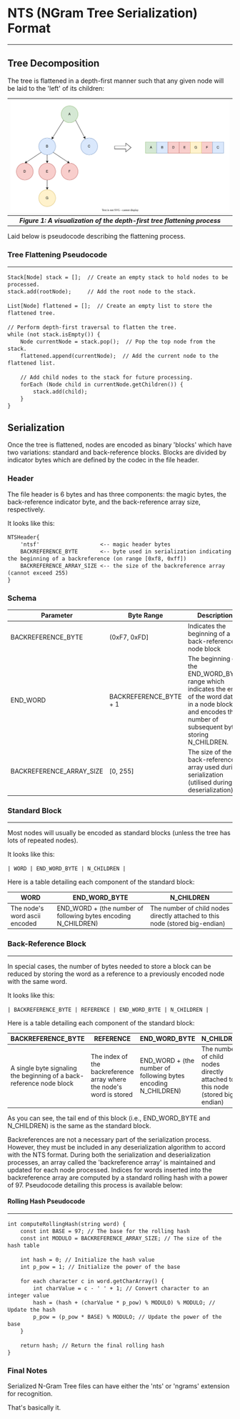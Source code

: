 # NTS (NGram Tree Serialization) Format

---

## Tree Decomposition

The tree is flattened in a depth-first manner such that
any given node will be laid to the 'left' of its children:

| ![Diagram of a simple tree being flattened into an array of its nodes](assets/tree_flattening.svg) |
|:--------------------------------------------------------------------------------------------------:|
|             ***Figure 1: A visualization of the depth-first tree flattening process***             |

Laid below is pseudocode describing the flattening process.

### Tree Flattening Pseudocode

---

```pseudocode
Stack[Node] stack = [];  // Create an empty stack to hold nodes to be processed.
stack.add(rootNode);     // Add the root node to the stack.

List[Node] flattened = [];  // Create an empty list to store the flattened tree.

// Perform depth-first traversal to flatten the tree.
while (not stack.isEmpty()) {
    Node currentNode = stack.pop();  // Pop the top node from the stack.
    flattened.append(currentNode);  // Add the current node to the flattened list.
    
    // Add child nodes to the stack for future processing.
    forEach (Node child in currentNode.getChildren()) {
        stack.add(child);
    }
}
```

## Serialization

Once the tree is flattened, nodes are encoded as binary 'blocks' which have
two variations: standard and back-reference blocks. Blocks are divided by 
indicator bytes which are defined by the codec in the file header.

### Header

The file header is 6 bytes and has three components: the magic bytes, 
the back-reference indicator byte, and the back-reference array size, 
respectively.

It looks like this:

```plaintext
NTSHeader{
    'ntsf'                   <-- magic header bytes
    BACKREFERENCE_BYTE       <-- byte used in serialization indicating the beginning of a backreference (on range [0xf8, 0xff])
    BACKREFERENCE_ARRAY_SIZE <-- the size of the backreference array (cannot exceed 255)
}
```

### Schema

| Parameter                | Byte Range             | Description                                                                                                                                                      |
|--------------------------|------------------------|------------------------------------------------------------------------------------------------------------------------------------------------------------------|
| BACKREFERENCE_BYTE       | (0xF7, 0xFD]           | Indicates the beginning of a back-reference node block                                                                                                           |
| END_WORD                 | BACKREFERENCE_BYTE + 1 | The beginning of the END_WORD_BYTE range which indicates the end of the word data in a node block and encodes the number of subsequent bytes storing N_CHILDREN. |
| BACKREFERENCE_ARRAY_SIZE | [0, 255]               | The size of the back-reference array used during serialization (utilised during deserialization)                                                                 |

### Standard Block

---

Most nodes will usually be encoded as standard blocks (unless 
the tree has lots of repeated nodes).

It looks like this:

`| WORD | END_WORD_BYTE | N_CHILDREN |`

Here is a table detailing each component of the standard block:

| WORD                          | END_WORD_BYTE                                                  | N_CHILDREN                                                                   |
|-------------------------------|----------------------------------------------------------------|------------------------------------------------------------------------------|
| The node's word ascii encoded | END_WORD + (the number of following bytes encoding N_CHILDREN) | The number of child nodes directly attached to this node (stored big-endian) |

### Back-Reference Block

---

In special cases, the number of bytes needed to store a block can be reduced by
storing the word as a reference to a previously encoded node with the same word.

It looks like this:

`| BACKREFERENCE_BYTE | REFERENCE | END_WORD_BYTE | N_CHILDREN |`

Here is a table detailing each component of the standard block:

| BACKREFERENCE_BYTE                                                   | REFERENCE                                                            | END_WORD_BYTE                                                  | N_CHILDREN                                                                   |
|----------------------------------------------------------------------|----------------------------------------------------------------------|----------------------------------------------------------------|------------------------------------------------------------------------------|
| A single byte signaling the beginning of a back-reference node block | The index of the backreference array where the node's word is stored | END_WORD + (the number of following bytes encoding N_CHILDREN) | The number of child nodes directly attached to this node (stored big-endian) |

As you can see, the tail end of this block (i.e., END_WORD_BYTE and N_CHILDREN) is the same as the standard block.

Backreferences are not a necessary part of the serialization process. However, they must be included
in any deserialization algorithm to accord with the NTS format. During both the serialization and 
deserialization processes, an array called the 'backreference array' is maintained and updated for 
each node processed. Indices for words inserted into the backreference array are computed by a standard 
rolling hash with a power of 97. Pseudocode detailing this process is available below:

#### Rolling Hash Pseudocode

---

```pseudocode
int computeRollingHash(string word) {
    const int BASE = 97; // The base for the rolling hash
    const int MODULO = BACKREFERENCE_ARRAY_SIZE; // The size of the hash table

    int hash = 0; // Initialize the hash value
    int p_pow = 1; // Initialize the power of the base

    for each character c in word.getCharArray() {
        int charValue = c - ' ' + 1; // Convert character to an integer value
        hash = (hash + (charValue * p_pow) % MODULO) % MODULO; // Update the hash
        p_pow = (p_pow * BASE) % MODULO; // Update the power of the base
    }

    return hash; // Return the final rolling hash
}
```

### Final Notes

Serialized N-Gram Tree files can have either the 'nts' or 'ngrams' extension for
recognition.

That's basically it.